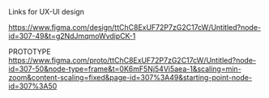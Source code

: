 Links for UX-UI design

https://www.figma.com/design/ttChC8ExUF72P7zG2C17cW/Untitled?node-id=307-49&t=g2NdJmqmoWvdipCK-1

PROTOTYPE
https://www.figma.com/proto/ttChC8ExUF72P7zG2C17cW/Untitled?node-id=307-50&node-type=frame&t=0K6mF5Nj54Vi5aea-1&scaling=min-zoom&content-scaling=fixed&page-id=307%3A49&starting-point-node-id=307%3A50


